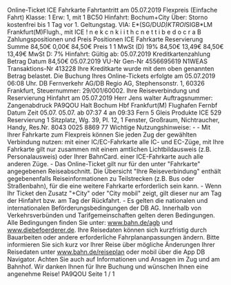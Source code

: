 Online-Ticket ICE Fahrkarte Fahrtantritt am 05.07.2019 Flexpreis (Einfache Fahrt) Klasse: 1 Erw: 1, mit 1 BC50 Hinfahrt: Bochum+City Über: Storno kostenfrei bis 1 Tag vor 1. Geltungstag. VIA: E*(SG/DU*D)*K*TROI*SIGB*LM Frankfurt(M)Flugh., mit ICE ! n e k c n k i i t h c n e t t i b e d o c r a B Zahlungspositionen und Preis Positionen ICE Fahrkarte Reservierung Summe 84,50€ 0,00€ 84,50€ Preis 1 1 MwSt (D) 19% 84,50€ 13,49€ 84,50€ 13,49€ MwSt D: 7% Hinfahrt: Gültig ab: 05.07.2019 Kreditkartenzahlung Betrag Datum 84,50€ 05.07.2019 VU-Nr Gen-Nr 4556695619 N1WEAS Transaktions-Nr 413228 Ihre Kreditkarte wurde mit dem oben genannten Betrag belastet. Die Buchung Ihres Online-Tickets erfolgte am 05.07.2019 06:08 Uhr. DB Fernverkehr AG/DB Regio AG, Stephensonstr. 1, 60326 Frankfurt, Steuernummer: 29/001/60002. Ihre Reiseverbindung und Reservierung Hinfahrt am 05.07.2019 Herr Jens walter Auftragsnummer: Zangenabdruck PA9QOU Halt Bochum Hbf Frankfurt(M) Flughafen Fernbf Datum Zeit 05.07. 05.07. ab 07:37 4 an 09:33 Fern 5 Gleis Produkte ICE 529 Reservierung 1 Sitzplatz, Wg. 39, Pl. 12, 1 Fenster, Großraum, Nichtraucher, Handy, Res.Nr. 8043 0025 8869 77 Wichtige Nutzungshinweise: - - Mit Ihrer Fahrkarte zum Flexpreis können Sie jeden Zug der gewählten Verbindung nutzen: mit einer IC/EC-Fahrkarte alle IC- und EC-Züge, mit Ihre Fahrkarte gilt nur zusammen mit einem amtlichen Lichtbildausweis (z.B. Personalausweis) oder Ihrer BahnCard. einer ICE-Fahrkarte auch alle anderen Züge. - Das Online-Ticket gilt nur für den unter "Fahrkarte" angegebenen Reiseabschnitt. Die Übersicht "Ihre Reiseverbindung" enthält gegebenenfalls Reiseinformationen zu Teilstrecken (z.B. Bus oder Straßenbahn), für die eine weitere Fahrkarte erforderlich sein kann. - Wenn Ihr Ticket den Zusatz "+City" oder "City mobil" zeigt, gilt dieser nur am Tag der Hinfahrt bzw. am Tag der Rückfahrt. - Es gelten die nationalen und internationalen Beförderungsbedingungen der DB AG. Innerhalb von Verkehrsverbünden und Tarifgemeinschaften gelten deren Bedingungen. Alle Bedingungen finden Sie unter: www.bahn.de/agb und www.diebefoerderer.de. Ihre Reisedaten können sich kurzfristig durch Bauarbeiten oder andere erforderliche Fahrplananpassungen ändern. Bitte informieren Sie sich kurz vor Ihrer Reise über mögliche Änderungen Ihrer Reisedaten unter www.bahn.de/reiseplan oder mobil über die App DB Navigator. Achten Sie auch auf Informationen und Ansagen im Zug und am Bahnhof. Wir danken Ihnen für Ihre Buchung und wünschen Ihnen eine angenehme Reise! PA9QOU Seite 1 / 1